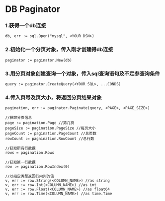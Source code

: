 DB Paginator
===

### 1.获得一个db连接
```
db, err := sql.Open("mysql", <YOUR DSN>)
```

### 2.初始化一个分页对象，传入刚才创建得db连接
```
paginator := paginator.New(db)
```

### 3.用分页对象创建查询一个对象，传入sql查询语句及不定参查询条件
```
query := paginator.CreateQuery(<YOUR SQL>, ...CONDS)
```  

### 4.传入页号及页大小，将返回分页结果对象
```
pagination, err := paginator.Paginate(query, <PAGE>, <PAGE_SIZE>)

//获取分页信息
page := pagination.Page //第几页
pageSize := pagination.PageSize //每页大小
pageCount := pagination.PageCount //总页数
rowCount := pagnination.RowCount //总行数

//获取所有行数据
rows = pagination.Rows

//获取第一行数据
row := pagination.RowIndex(0)

//以指定类型返回行内列的值
v, err := row.String(<COLUMN_NAME>) //as string
v, err := row.Int(<COLUMN_NAME>) //as int
v, err := row.Float(<COLUMN_NAME>) //as float64
v, err := row.Time(<COLUMN_NAME>) //as time.Time
```
